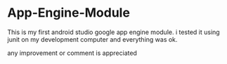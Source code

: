 # App-Engine-Module
This is my first android studio google app engine module. 
i tested it using junit on my development computer and everything was ok.

any improvement or comment is appreciated

